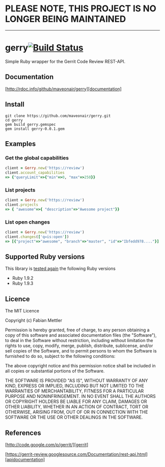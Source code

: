 # PLEASE NOTE, THIS PROJECT IS NO LONGER BEING MAINTAINED

* * *

# gerry[![Build Status](https://travis-ci.org/maveonair/gerry.png)][travis]

Simple Ruby wrapper for the Gerrit Code Review REST-API.

[travis]: https://travis-ci.org/maveonair/gerry

## Documentation
[http://rdoc.info/github/maveonair/gerry][documentation]

[documentation]: http://rdoc.info/github/maveonair/gerry

## Install
```
git clone https://github.com/maveonair/gerry.git
cd gerry
gem build gerry.gemspec
gem install gerry-0.0.1.gem
```

## Examples
### Get the global capabilities
```ruby
client = Gerry.new('https://review')
client.account_capabilities
=> {"queryLimit"=>{"min"=>0, "max"=>250}}
```

### List projects
```ruby
client = Gerry.new('https://review')
client.projects
=> { "awesome"=>{ "description"=>"Awesome project"}}
```

### List open changes
```ruby
client = Gerry.new('https://review')
client.changes(['q=is:open'])
=> [{"project"=>"awesome", "branch"=>"master", "id"=>"Ibfedd978...."}]
```

## Supported Ruby versions
This library is [tested again][travis] the following Ruby versions

* Ruby 1.9.2
* Ruby 1.9.3

## Licence
The MIT Licence

Copyright (c) Fabian Mettler

Permission is hereby granted, free of charge, to any person obtaining a copy of this software and associated documentation files (the "Software"), to deal in the Software without restriction, including without limitation the rights to use, copy, modify, merge, publish, distribute, sublicense, and/or sell copies of the Software, and to permit persons to whom the Software is furnished to do so, subject to the following conditions:

The above copyright notice and this permission notice shall be included in all copies or substantial portions of the Software.

THE SOFTWARE IS PROVIDED "AS IS", WITHOUT WARRANTY OF ANY KIND, EXPRESS OR IMPLIED, INCLUDING BUT NOT LIMITED TO THE WARRANTIES OF MERCHANTABILITY, FITNESS FOR A PARTICULAR PURPOSE AND NONINFRINGEMENT. IN NO EVENT SHALL THE AUTHORS OR COPYRIGHT HOLDERS BE LIABLE FOR ANY CLAIM, DAMAGES OR OTHER LIABILITY, WHETHER IN AN ACTION OF CONTRACT, TORT OR OTHERWISE, ARISING FROM, OUT OF OR IN CONNECTION WITH THE SOFTWARE OR THE USE OR OTHER DEALINGS IN THE SOFTWARE.

## References
[http://code.google.com/p/gerrit/][gerrit]

[gerrit]: http://code.google.com/p/gerrit/

[https://gerrit-review.googlesource.com/Documentation/rest-api.html][apidocumentation]

[apidocumentation]: https://gerrit-review.googlesource.com/Documentation/rest-api.html
